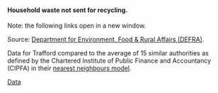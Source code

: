 #### Household waste not sent for recycling.

Note: the following links open in a new window.

Source: <a href="https://www.gov.uk/government/statistical-data-sets/env18-local-authority-collected-waste-annual-results-tables-202122" target="_blank">Department for Environment, Food &amp; Rural Affairs (DEFRA)</a>.

Data for Trafford compared to the average of 15 similar authorities as defined by the Chartered Institute of Public Finance and Accountancy (CIPFA) in their <a href='https://www.cipfa.org/services/cipfastats/nearest-neighbour-model' target='_blank'>nearest neighbours model</a>.

<a href="https://www.trafforddatalab.io/trafford_themes/data/climate/household_waste_not_recycled.csv" aria-label="Download the data" class="downloadButton" target="_blank" download>Data <span class="fas fa-download"></span></a>
